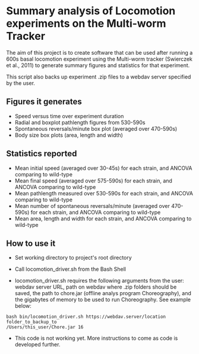 # Summary analysis of Locomotion experiments on the Multi-worm Tracker
The aim of this project is to create software that can be used after running
a 600s basal locomotion experiment using the Multi-worm tracker (Swierczek et al., 2011)
to generate summary figures and statistics for that experiment. 

This script also backs up experiment .zip files to a webdav server specified by the
user. 

## Figures it generates
* Speed versus time over experiment duration
* Radial and boxplot pathlength figures from 530-590s
* Spontaneous reversals/minute box plot (averaged over 470-590s)
* Body size box plots (area, length and width)

## Statistics reported
* Mean initial speed (averaged over 30-45s) for each strain, and ANCOVA comparing to wild-type
* Mean final speed (averaged over 575-590s) for each strain, and ANCOVA comparing to wild-type
* Mean pathlength measured over 530-590s for each strain, and ANCOVA comparing to wild-type
* Mean number of spontaneous reversals/minute (averaged over 470-590s) for each strain, and ANCOVA comparing to wild-type
* Mean area, length and width for each strain, and ANCOVA comparing to wild-type

## How to use it

* Set working directory to project's root directory

* Call locomotion_driver.sh from the Bash Shell

* locomotion_driver.sh requires the following arguments from the user: webdav server URL,
path on webdav where .zip folders should be saved, the path to chore.jar 
(offline analys program Choreography), and the gigabytes of memory to be used to run 
Choreography. See example below:

~~~
bash bin/locomotion_driver.sh https://webdav.server/location folder_to_backup_to 
/Users/this_user/Chore.jar 16
~~~

* This code is not working yet. More instructions to come as code is developed further.